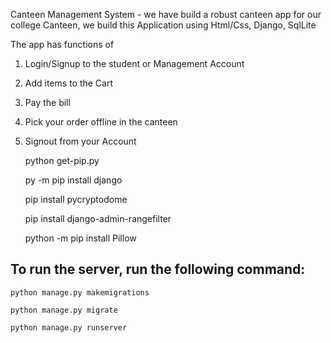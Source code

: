 
Canteen Management System - 
we have build a robust canteen app for our college Canteen, we build this Application using 
Html/Css, Django, SqlLite

The app has functions of 
1. Login/Signup to the student or Management Account
2. Add items to the Cart
3. Pay the bill
4. Pick your order offline in the canteen
5. Signout from your Account 



    python get-pip.py

    py -m pip install django

    pip install pycryptodome

    pip install django-admin-rangefilter
    
    python -m pip install Pillow    


## To run the server, run the following command:

    python manage.py makemigrations
        
    python manage.py migrate

    python manage.py runserver


